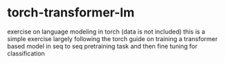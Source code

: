 # torch-transformer-lm
exercise on language modeling in torch
(data is not included)
this is a simple exercise largely following the torch guide on training a transformer based model in seq to seq pretraining task and then 
fine tuning for classification


